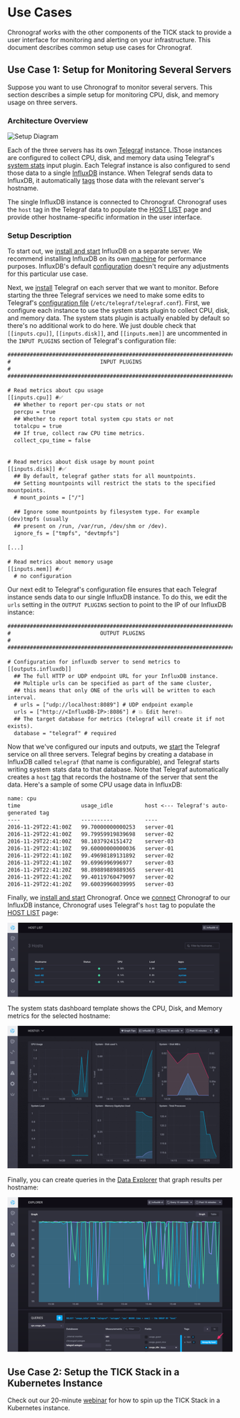 # Use Cases

Chronograf works with the other components of the TICK stack to provide a user interface for monitoring and alerting on your infrastructure.
This document describes common setup use cases for Chronograf.

## Use Case 1: Setup for Monitoring Several Servers

Suppose you want to use Chronograf to monitor several servers.
This section describes a simple setup for monitoring CPU, disk, and memory usage on three servers.

### Architecture Overview

![Setup Diagram](https://github.com/influxdata/chronograf/blob/master/docs/images/set-up-diagram.png)

Each of the three servers has its own [Telegraf](https://github.com/influxdata/telegraf) instance.
Those instances are configured to collect CPU, disk, and memory data using Telegraf's [system stats](https://github.com/influxdata/telegraf/tree/master/plugins/inputs/system) input plugin.
Each Telegraf instance is also configured to send those data to a single [InfluxDB](https://github.com/influxdata/influxdb) instance.
When Telegraf sends data to InfluxDB, it automatically [tags](https://docs.influxdata.com/influxdb/latest/concepts/glossary/#tag) those data with the relevant server's hostname.

The single InfluxDB instance is connected to Chronograf.
Chronograf uses the `host` tag in the Telegraf data to populate the [HOST LIST](https://github.com/influxdata/chronograf/blob/master/docs/GETTING_STARTED.md#host-list) page and provide other hostname-specific information in the user interface.

### Setup Description

To start out, we [install and start](https://github.com/influxdata/chronograf/blob/master/docs/INSTALLATION.md#influxdb-setup) InfluxDB on a separate server.
We recommend installing InfluxDB on its own [machine](https://docs.influxdata.com/influxdb/latest/guides/hardware_sizing/) for performance purposes.
InfluxDB's default [configuration](https://docs.influxdata.com/influxdb/latest/administration/config/) doesn't require any adjustments for this particular use case.

Next, we [install](https://www.influxdata.com/downloads/) Telegraf on each server that we want to monitor.
Before starting the three Telegraf services we need to make some edits to Telegraf's [configuration file](https://github.com/influxdata/telegraf/blob/master/docs/CONFIGURATION.md) (`/etc/telegraf/telegraf.conf`).
First, we configure each instance to use the system stats plugin to collect CPU, disk, and memory data.
The system stats plugin is actually enabled by default so there's no additional work to do here.
We just double check that `[[inputs.cpu]]`, `[[inputs.disk]]`, and `[[inputs.mem]]` are uncommented in the `INPUT PLUGINS` section of Telegraf's configuration file:

```
###############################################################################
#                            INPUT PLUGINS                                    #
###############################################################################

# Read metrics about cpu usage
[[inputs.cpu]] #✅
  ## Whether to report per-cpu stats or not
  percpu = true
  ## Whether to report total system cpu stats or not
  totalcpu = true
  ## If true, collect raw CPU time metrics.
  collect_cpu_time = false


# Read metrics about disk usage by mount point
[[inputs.disk]] #✅
  ## By default, telegraf gather stats for all mountpoints.
  ## Setting mountpoints will restrict the stats to the specified mountpoints.
  # mount_points = ["/"]

  ## Ignore some mountpoints by filesystem type. For example (dev)tmpfs (usually
  ## present on /run, /var/run, /dev/shm or /dev).
  ignore_fs = ["tmpfs", "devtmpfs"]

[...]

# Read metrics about memory usage
[[inputs.mem]] #✅
  # no configuration
```

Our next edit to Telegraf's configuration file ensures that each Telegraf instance sends data to our single InfluxDB instance.
To do this, we edit the `urls` setting in the `OUTPUT PLUGINS` section to point to the IP of our InfluxDB instance:

```
###############################################################################
#                            OUTPUT PLUGINS                                   #
###############################################################################

# Configuration for influxdb server to send metrics to
[[outputs.influxdb]]
  ## The full HTTP or UDP endpoint URL for your InfluxDB instance.
  ## Multiple urls can be specified as part of the same cluster,
  ## this means that only ONE of the urls will be written to each interval.
  # urls = ["udp://localhost:8089"] # UDP endpoint example
  urls = ["http://<InfluxDB-IP>:8086"] # 💥 Edit here!💥
  ## The target database for metrics (telegraf will create it if not exists).
  database = "telegraf" # required
```
Now that we've configured our inputs and outputs, we [start](https://github.com/influxdata/chronograf/blob/master/docs/INSTALLATION.md#2-start-telegraf) the Telegraf service on all three servers.
Telegraf begins by creating a database in InfluxDB called `telegraf` (that name is configurable), and Telegraf starts writing system stats data to that database.
Note that Telegraf automatically creates a `host` [tag](https://docs.influxdata.com/influxdb/latest/concepts/glossary/#tag) that records the hostname of the server that sent the data.
Here's a sample of some CPU usage data in InfluxDB:

```
name: cpu
time                   usage_idle          host <--- Telegraf's auto-generated tag
----                   ----------          ----
2016-11-29T22:41:00Z   99.70000000000253   server-01
2016-11-29T22:41:00Z   99.79959919839698   server-02
2016-11-29T22:41:00Z   98.1037924151472    server-03
2016-11-29T22:41:10Z   99.60000000000036   server-01
2016-11-29T22:41:10Z   99.49698189131892   server-02
2016-11-29T22:41:10Z   99.6996996996977    server-03
2016-11-29T22:41:20Z   98.89889889889365   server-01
2016-11-29T22:41:20Z   99.40119760479097   server-02
2016-11-29T22:41:20Z   99.60039960039995   server-03
```

Finally, we [install and start](https://github.com/influxdata/chronograf/blob/master/docs/INSTALLATION.md#chronograf-setup) Chronograf.
Once we [connect](https://github.com/influxdata/chronograf/blob/master/docs/INSTALLATION.md#3-connect-to-chronograf) Chronograf to our InfluxDB
instance, Chronograf uses Telegraf's `host` tag to populate the [HOST LIST](https://github.com/influxdata/chronograf/blob/master/docs/GETTING_STARTED.md#host-list) page:

![Host List](https://github.com/influxdata/chronograf/blob/master/docs/images/host-list-usecase.png)

The system stats dashboard template shows the CPU, Disk, and Memory metrics for the selected hostname:

![Dashboard Template](https://github.com/influxdata/chronograf/blob/master/docs/images/template-dashboard-usecase.gif)

Finally, you can create queries in the [Data Explorer](https://github.com/influxdata/chronograf/blob/master/docs/GETTING_STARTED.md#data-explorer) that graph results per hostname:

![Dashboard Template](https://github.com/influxdata/chronograf/blob/master/docs/images/group-by-usecase.png)

## Use Case 2: Setup the TICK Stack in a Kubernetes Instance

Check out our 20-minute [webinar](https://vimeo.com/193632831) for how to spin up the TICK Stack in a Kubernetes instance.

